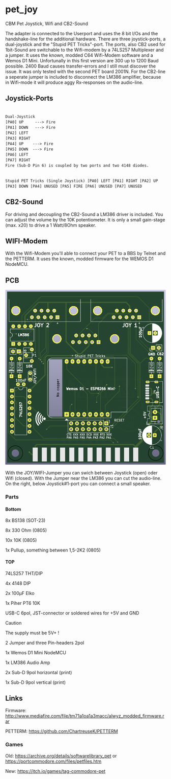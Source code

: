 # pet_joy
CBM Pet Joystick, Wifi and CB2-Sound

The adapter is connected to the Userport and uses the 8 bit I/Os and the handshake-line for the additional hardware. There are three joystick-ports, a dual-joystick and the "Stupid PET Tricks"-port. The ports, also CB2 used for 1bit-Sound are switchable to the Wifi-modem by a 74LS257 Multiplexer and a jumper. 
It uses the known, modded C64 Wifi-Modem software and a Wemos D1 Mini. Unfortunally in this first version are 300 up to 1200 Baud possible. 2400 Baud causes transfer-errors and I still must discover the issue. It was only tested with the second PET board 2001N.
For the CB2-line a seperate jumper is included to disconnect the LM386 amplifier, because in Wifi-mode it will produce aggy Rx-responses on the audio-line.

## Joystick-Ports

<code>
Dual-Joystick
[PA0] UP     ---> Fire
[PA1] DOWN   ---> Fire
[PA2] LEFT
[PA3] RIGHT
[PA4] UP    ---> Fire 
[PA5] DOWN  ---> Fire
[PA6] LEFT
[PA7] RIGHT
Fire (Sub-D Pin 6) is coupled by two ports and two 4148 diodes. 

Stupid PET Tricks (Single Joystick)
[PA0] LEFT
[PA1] RIGHT
[PA2] UP
[PA3] DOWN
[PA4] UNUSED
[PA5] FIRE
[PA6] UNUSED
[PA7] UNUSED
</code>

## CB2-Sound
For driving and decoupling the CB2-Sound a LM386 driver is included. You can adjust the volume by the 10K potentiometer. It is only a small gain-stage (max. x20) to drive a 1 Watt/8Ohm speaker.

## WIFI-Modem
With the Wifi-Modem you'll able to connect your PET to a BBS by Telnet and the PETTERM. It uses the known, modded firmware for the WEMOS D1 NodeMCU. 



## PCB
![PCB](https://github.com/cbmuser/pet_joy/blob/main/images/pcb.png)

With the JOY/WIFI-Jumper you can swich between Joystick (open) oder Wifi (closed). With the Jumper near the LM386 you can cut the audio-line. On the right, below Joystick#1-port you can connect a small speaker. 

### Parts

#### Bottom

8x BS138 (SOT-23)

8x 330 Ohm (0805)

10x 10K (0805)

1x Pullup, something between 1,5-2K2 (0805)

#### TOP

74LS257 THT/DIP

4x 4148 DIP

2x 100µF Elko

1x Piher PT6 10K

USB-C 6pol, JST-connector or soldered wires for +5V and GND

>[!CAUTION]
>The supply must be 5V+ ! 

2 Jumper and three Pin-headers 2pol

1x Wemos D1 Mini NodeMCU

1x LM386 Audio Amp

2x Sub-D 9pol horizontal (print)

1x Sub-D 9pol vertical (print)

## Links

Firmware: http://www.mediafire.com/file/tm71a1oa1a3macc/alwyz_modded_firmware.rar

PETTERM: https://github.com/ChartreuseK/PETTERM

### Games
Old: https://archive.org/details/softwarelibrary_pet or https://portcommodore.com/files/petfiles.htm

New: https://itch.io/games/tag-commodore-pet












